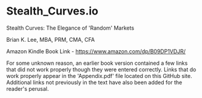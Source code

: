 # Stealth_Curves.io
Stealth Curves: The Elegance of 'Random' Markets

Brian K. Lee, MBA, PRM, CMA, CFA

Amazon Kindle Book Link - https://www.amazon.com/dp/B09DP1VDJR/

For some unknown reason, an earlier book version contained a few links that did not work properly though they were entered correctly. Links that do work properly appear in the 'Appendix.pdf' file located on this GitHub site.  Additional links not previously in the text have also been added for the reader's perusal.
